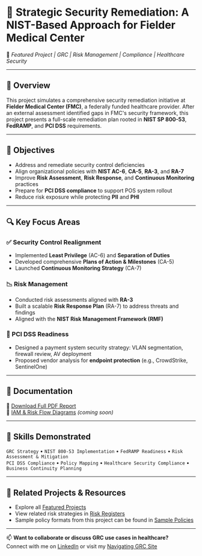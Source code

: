 # 🏥 Strategic Security Remediation: A NIST-Based Approach for Fielder Medical Center

📍 *Featured Project | GRC | Risk Management | Compliance | Healthcare Security*

---

## 📘 Overview

This project simulates a comprehensive security remediation initiative at **Fielder Medical Center (FMC)**, a federally funded healthcare provider. After an external assessment identified gaps in FMC's security framework, this project presents a full-scale remediation plan rooted in **NIST SP 800-53**, **FedRAMP**, and **PCI DSS** requirements.

---

## 🎯 Objectives

- Address and remediate security control deficiencies
- Align organizational policies with **NIST AC-6**, **CA-5**, **RA-3**, and **RA-7**
- Improve **Risk Assessment**, **Risk Response**, and **Continuous Monitoring** practices
- Prepare for **PCI DSS compliance** to support POS system rollout
- Reduce risk exposure while protecting **PII** and **PHI**

---

## 🔍 Key Focus Areas

### ✅ Security Control Realignment
- Implemented **Least Privilege** (AC-6) and **Separation of Duties**
- Developed comprehensive **Plans of Action & Milestones** (CA-5)
- Launched **Continuous Monitoring Strategy** (CA-7)

### 📉 Risk Management
- Conducted risk assessments aligned with **RA-3**
- Built a scalable **Risk Response Plan** (RA-7) to address threats and findings
- Aligned with the **NIST Risk Management Framework (RMF)**

### 🔐 PCI DSS Readiness
- Designed a payment system security strategy: VLAN segmentation, firewall review, AV deployment
- Proposed vendor analysis for **endpoint protection** (e.g., CrowdStrike, SentinelOne)

---

## 📄 Documentation

📘 [Download Full PDF Report](./documentation/FMC-NIST-Remediation-Report.pdf)  
🧩 [IAM & Risk Flow Diagrams](./assets/) *(coming soon)*

---

## 🧠 Skills Demonstrated

`GRC Strategy` • `NIST 800-53 Implementation` • `FedRAMP Readiness` • `Risk Assessment & Mitigation`  
`PCI DSS Compliance` • `Policy Mapping` • `Healthcare Security Compliance` • `Business Continuity Planning`

---

## 🔗 Related Projects & Resources

- Explore all [Featured Projects](../README.md)
- View related risk strategies in [Risk Registers](../../risk-registers/)
- Sample policy formats from this project can be found in [Sample Policies](../../sample-policies/)

---

📫 **Want to collaborate or discuss GRC use cases in healthcare?**  
Connect with me on [LinkedIn](https://www.linkedin.com/in/elijah-i-olson) or visit my [Navigating GRC Site](https://sites.google.com/view/navigatinggrc)

